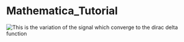 # Mathematica_Tutorial
![This is the variation of the signal which converge to the dirac delta function](<img src="https://drive.google.com/file/d/1iI_vXheUGddvHh6YlOvvV5IUgLDmoFV2/view?usp=sharing" width="40" height="40">)


